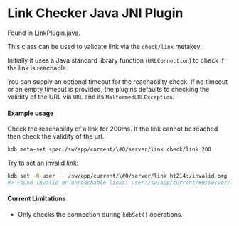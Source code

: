 # Link Checker Java JNI Plugin

Found in [LinkPlugin.java](src/main/java/org/libelektra/plugin/LinkPlugin.java).

This class can be used to validate link via the `check/link` metakey.

Initially it uses a Java standard library function (`URLConnection`) to check if the link is reachable.

You can supply an optional timeout for the reachability check.
If no timeout or an empty timeout is provided, the plugins defaults to
checking the validity of the URL via `URL` and its `MalformedURLException`.

#### Example usage

Check the reachability of a link for 200ms.
If the link cannot be reached then check the validity of the url.

```sh
kdb meta-set spec:/sw/app/current/\#0/server/link check/link 200
```

Try to set an invalid link:

```sh
kdb set -N user -- /sw/app/current/\#0/server/link ht214:/invalid.org
#> Found invalid or unreachable links: user:/sw/app/current/#0/server/link
```

#### Current Limitations

- Only checks the connection during `kdbSet()` operations.
